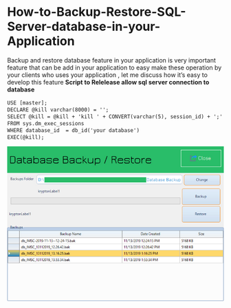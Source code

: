 # How-to-Backup-Restore-SQL-Server-database-in-your-Application
Backup and restore database feature in your application is very important feature that can be add in your application to easy make these operation by your clients who uses your application , let me discuss how it’s easy to develop this feature
**Script to Relelease allow sql server connection to database**
```
USE [master];
DECLARE @kill varchar(8000) = '';  
SELECT @kill = @kill + 'kill ' + CONVERT(varchar(5), session_id) + ';'  
FROM sys.dm_exec_sessions
WHERE database_id  = db_id('your database')
EXEC(@kill);
```
![alt text](https://github.com/esaaco/How-to-Backup-Restore-SQL-Server-database-in-your-Application/blob/master/db_backup_restore.jpg)
